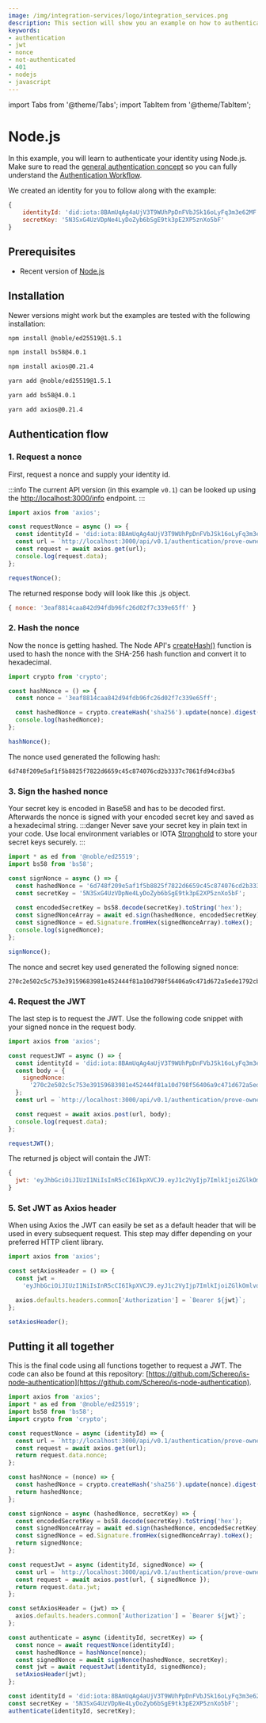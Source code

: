 ```yaml
---
image: /img/integration-services/logo/integration_services.png
description: This section will show you an example on how to authenticate using Node.js.
keywords:
- authentication
- jwt
- nonce
- not-authenticated
- 401
- nodejs
- javascript
---
```


import Tabs from '@theme/Tabs';
import TabItem from '@theme/TabItem';

# Node.js

In this example, you will learn to authenticate your identity using Node.js. Make sure to read the [general authentication concept](https://wiki.iota.org/integration-services/authentication) so you can fully understand the [Authentication Workflow](https://wiki.iota.org/integration-services/authentication#authentication-workflow).

We created an identity for you to follow along with the example: 

```js
{
    identityId: 'did:iota:8BAmUqAg4aUjV3T9WUhPpDnFVbJSk16oLyFq3m3e62MF',
    secretKey: '5N3SxG4UzVDpNe4LyDoZyb6bSgE9tk3pE2XP5znXo5bF'
}
```

## Prerequisites 

* Recent version of [Node.js](https://nodejs.org/en/download/)

## Installation

Newer versions might work but the examples are tested with the following installation:

<Tabs>
<TabItem value="npm" label="npm">

```bash
npm install @noble/ed25519@1.5.1
```

```bash
npm install bs58@4.0.1
```

```bash
npm install axios@0.21.4
```

</TabItem>
<TabItem value="yarn" label="Yarn">

```bash
yarn add @noble/ed25519@1.5.1
```

```bash
yarn add bs58@4.0.1
```

```bash
yarn add axios@0.21.4
```

</TabItem>
</Tabs>

## Authentication flow
### 1. Request a nonce
First, request a nonce and supply your identity id.

:::info
The current API version (in this example `v0.1`) can be looked up using the [http://localhost:3000/info](http://localhost:3000/info) endpoint.
:::
```js title="./authenticate.js"
import axios from 'axios';

const requestNonce = async () => {
  const identityId = 'did:iota:8BAmUqAg4aUjV3T9WUhPpDnFVbJSk16oLyFq3m3e62MF';
  const url = `http://localhost:3000/api/v0.1/authentication/prove-ownership/${identityId}`
  const request = await axios.get(url);
  console.log(request.data);
};

requestNonce();
```

The returned response body  will look like this .js object.
```js
{ nonce: '3eaf8814caa842d94fdb96fc26d02f7c339e65ff' }
```

### 2. Hash the nonce
Now the nonce is getting hashed. The Node API's [createHash()](https://nodejs.org/api/crypto.html#hashupdatedata-inputencoding) function is used to hash the nonce with the SHA-256 hash function and convert it to hexadecimal.
```js title="./authenticate.js"
import crypto from 'crypto';

const hashNonce = () => {
  const nonce = '3eaf8814caa842d94fdb96fc26d02f7c339e65ff';

  const hashedNonce = crypto.createHash('sha256').update(nonce).digest('hex');
  console.log(hashedNonce);
};

hashNonce();
```
The nonce used generated the following hash:
```
6d748f209e5af1f5b8825f7822d6659c45c874076cd2b3337c7861fd94cd3ba5
```

### 3. Sign the hashed nonce
Your secret key is encoded in Base58 and has to be decoded first. Afterwards the nonce is signed with your encoded secret key and saved as a hexadecimal string.
:::danger
Never save your secret key in plain text in your code. Use local environment variables or IOTA [Stronghold](https://wiki.iota.org/stronghold.rs/welcome) to store your secret keys securely.
:::

```js title="./authenticate.js"
import * as ed from '@noble/ed25519';
import bs58 from 'bs58';

const signNonce = async () => {
  const hashedNonce = '6d748f209e5af1f5b8825f7822d6659c45c874076cd2b3337c7861fd94cd3ba5';
  const secretKey = '5N3SxG4UzVDpNe4LyDoZyb6bSgE9tk3pE2XP5znXo5bF';
  
  const encodedSecretKey = bs58.decode(secretKey).toString('hex');
  const signedNonceArray = await ed.sign(hashedNonce, encodedSecretKey);
  const signedNonce = ed.Signature.fromHex(signedNonceArray).toHex();
  console.log(signedNonce);
};

signNonce();
```

The nonce and secret key used generated the following signed nonce:
```
270c2e502c5c753e39159683981e452444f81a10d798f56406a9c471d672a5ede1792cb7f97d4f9c9efeec7bf35577dd1f8482afca7e3710291868a65bf91e07
```

### 4. Request the JWT
The last step is to request the JWT. Use the following code snippet with your signed nonce in the request body.
```js title="./authenticate.js"
import axios from 'axios';

const requestJWT = async () => {
  const identityId = 'did:iota:8BAmUqAg4aUjV3T9WUhPpDnFVbJSk16oLyFq3m3e62MF';
  const body = {
    signedNonce:
      '270c2e502c5c753e39159683981e452444f81a10d798f56406a9c471d672a5ede1792cb7f97d4f9c9efeec7bf35577dd1f8482afca7e3710291868a65bf91e07'
  };
  const url = `http://localhost:3000/api/v0.1/authentication/prove-ownership/${identityId}`;

  const request = await axios.post(url, body);
  console.log(request.data);
};

requestJWT();
```

The returned js object will contain the JWT:
```js
{
  jwt: 'eyJhbGciOiJIUzI1NiIsInR5cCI6IkpXVCJ9.eyJ1c2VyIjp7ImlkIjoiZGlkOmlvdGE6OEJBbVVxQWc0YVVqVjNUOVdVaFBwRG5GVmJKU2sxNm9MeUZxM20zZTYyTUYiLCJwdWJsaWNLZXkiOiI3WFRYVlJ5M0cxTVhjbURrejJiUUNiV3B2OEF6b1FSZ3hHdjVtRG0xRkoxdCIsInVzZXJuYW1lIjoiVGltMTIzNDUiLCJyZWdpc3RyYXRpb25EYXRlIjoiMjAyMi0wMi0xOFQwNzo0ODo0NSswMTowMCIsImNsYWltIjp7InR5cGUiOiJQZXJzb24ifSwicm9sZSI6IlVzZXIifSwiaWF0IjoxNjQ1MTc3OTg1LCJleHAiOjE2NDUyNjQzODV9.-O2UpPyfWOvtLV2cUF9fPVhgCGDCVwFU9zXrpn_uKU0'
}
```

### 5. Set JWT as Axios header
When using Axios the JWT can easily be set as a default header that will be used in every subsequent request. This step may differ depending on your preferred HTTP client library.
```js title="./authenticate.js"
import axios from 'axios';

const setAxiosHeader = () => {
  const jwt =
    'eyJhbGciOiJIUzI1NiIsInR5cCI6IkpXVCJ9.eyJ1c2VyIjp7ImlkIjoiZGlkOmlvdGE6OEJBbVVxQWc0YVVqVjNUOVdVaFBwRG5GVmJKU2sxNm9MeUZxM20zZTYyTUYiLCJwdWJsaWNLZXkiOiI3WFRYVlJ5M0cxTVhjbURrejJiUUNiV3B2OEF6b1FSZ3hHdjVtRG0xRkoxdCIsInVzZXJuYW1lIjoiVGltMTIzNDUiLCJyZWdpc3RyYXRpb25EYXRlIjoiMjAyMi0wMi0xOFQwNzo0ODo0NSswMTowMCIsImNsYWltIjp7InR5cGUiOiJQZXJzb24ifSwicm9sZSI6IlVzZXIifSwiaWF0IjoxNjQ1MTc3OTg1LCJleHAiOjE2NDUyNjQzODV9.-O2UpPyfWOvtLV2cUF9fPVhgCGDCVwFU9zXrpn_uKU0';

  axios.defaults.headers.common['Authorization'] = `Bearer ${jwt}`;
};

setAxiosHeader();
```
##  Putting it all together
This is the final code using all functions together to request a JWT.
The code can also be found at this repository: [https://github.com/Schereo/is-node-authentication](https://github.com/Schereo/is-node-authentication).

```js title="./authenticate.js"
import axios from 'axios';
import * as ed from '@noble/ed25519';
import bs58 from 'bs58';
import crypto from 'crypto';

const requestNonce = async (identityId) => {
  const url = `http://localhost:3000/api/v0.1/authentication/prove-ownership/${identityId}`;
  const request = await axios.get(url);
  return request.data.nonce;
};

const hashNonce = (nonce) => {
  const hashedNonce = crypto.createHash('sha256').update(nonce).digest('hex');
  return hashedNonce;
};

const signNonce = async (hashedNonce, secretKey) => {
  const encodedSecretKey = bs58.decode(secretKey).toString('hex');
  const signedNonceArray = await ed.sign(hashedNonce, encodedSecretKey);
  const signedNonce = ed.Signature.fromHex(signedNonceArray).toHex();
  return signedNonce;
};

const requestJwt = async (identityId, signedNonce) => {
  const url = `http://localhost:3000/api/v0.1/authentication/prove-ownership/${identityId}`;
  const request = await axios.post(url, { signedNonce });
  return request.data.jwt;
};

const setAxiosHeader = (jwt) => {
  axios.defaults.headers.common['Authorization'] = `Bearer ${jwt}`;
};

const authenticate = async (identityId, secretKey) => {
  const nonce = await requestNonce(identityId);
  const hashedNonce = hashNonce(nonce);
  const signedNonce = await signNonce(hashedNonce, secretKey);
  const jwt = await requestJwt(identityId, signedNonce);
  setAxiosHeader(jwt);
};

const identityId = 'did:iota:8BAmUqAg4aUjV3T9WUhPpDnFVbJSk16oLyFq3m3e62MF';
const secretKey = '5N3SxG4UzVDpNe4LyDoZyb6bSgE9tk3pE2XP5znXo5bF';
authenticate(identityId, secretKey);

```

